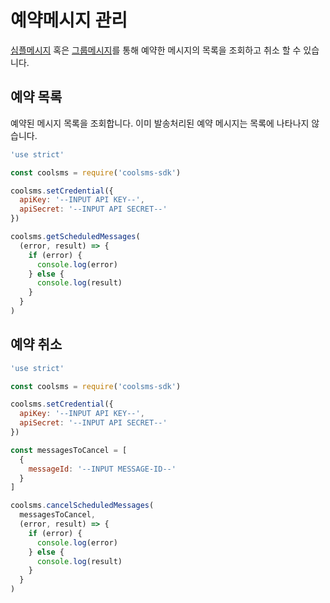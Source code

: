 # 예약메시지 관리

[심플메시지](undefined.md) 혹은 [그룹메시지](https://github.com/coolsms/documents/tree/7c909967934227b9d386a76b06c08bf448c91c98/sdk/nodejs/user-guide/group-message.md)를 통해 예약한 메시지의 목록을 조회하고 취소 할 수 있습니다.

## 예약 목록

예약된 메시지 목록을 조회합니다. 이미 발송처리된 예약 메시지는 목록에 나타나지 않습니다.

```javascript
'use strict'

const coolsms = require('coolsms-sdk')

coolsms.setCredential({
  apiKey: '--INPUT API KEY--',
  apiSecret: '--INPUT API SECRET--'
})

coolsms.getScheduledMessages(
  (error, result) => {
    if (error) {
      console.log(error)
    } else {
      console.log(result)
    }
  }
)
```

## 예약 취소

```javascript
'use strict'

const coolsms = require('coolsms-sdk')

coolsms.setCredential({
  apiKey: '--INPUT API KEY--',
  apiSecret: '--INPUT API SECRET--'
})

const messagesToCancel = [
  {
    messageId: '--INPUT MESSAGE-ID--'
  }
]

coolsms.cancelScheduledMessages(
  messagesToCancel,
  (error, result) => {
    if (error) {
      console.log(error)
    } else {
      console.log(result)
    }
  }
)
```

